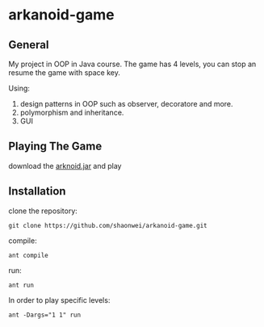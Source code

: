 # arkanoid-game

## General

My project in OOP in Java course.
The game has 4 levels,
you can stop an resume the game with space key.

Using:
1. design patterns in OOP such as observer, decoratore and more.
2. polymorphism and inheritance. 
3. GUI 

## Playing The Game

download the [arknoid.jar](https://github.com/shaonwei/arkanoid-game/blob/master/out/artifacts/ass6_jar/arknoid.jar) and play

## Installation

clone the repository:
``` 
git clone https://github.com/shaonwei/arkanoid-game.git
```
compile:
```
ant compile
```
run:
```
ant run
```
In order to play specific levels:
```
ant -Dargs="1 1" run 
